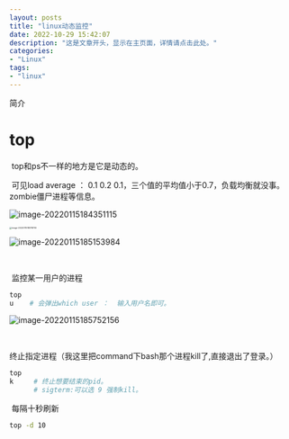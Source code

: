 ```yaml
---
layout: posts
title: "linux动态监控"
date: 2022-10-29 15:42:07
description: "这是文章开头，显示在主页面，详情请点击此处。"
categories: 
- "Linux"
tags:
- "linux"
---
```


简介 <!--more-->

# top

​		top和ps不一样的地方是它是动态的。

​		可见load average ： 0.1 0.2 0.1，三个值的平均值小于0.7，负载均衡就没事。zombie僵尸进程等信息。

![image-20220115184351115](%E5%8A%A8%E6%80%81%E7%9B%91%E6%8E%A7.assets/image-20220115184351115-7030496.png)

<img src="%E5%8A%A8%E6%80%81%E7%9B%91%E6%8E%A7.assets/image-20220115185118700.png" alt="image-20220115185118700" style="zoom:25%;" />

![image-20220115185153984](%E5%8A%A8%E6%80%81%E7%9B%91%E6%8E%A7.assets/image-20220115185153984.png)

​		

​			监控某一用户的进程

```bash
top 
u    # 会弹出which user ：  输入用户名即可。
```

![image-20220115185752156](%E5%8A%A8%E6%80%81%E7%9B%91%E6%8E%A7.assets/image-20220115185752156.png)

​		

​		终止指定进程（我这里把command下bash那个进程kill了,直接退出了登录。）

```bash
top 
k     # 终止想要结束的pid。
      # sigterm:可以选 9 强制kill。
```

​		每隔十秒刷新

```bash
top -d 10
```



